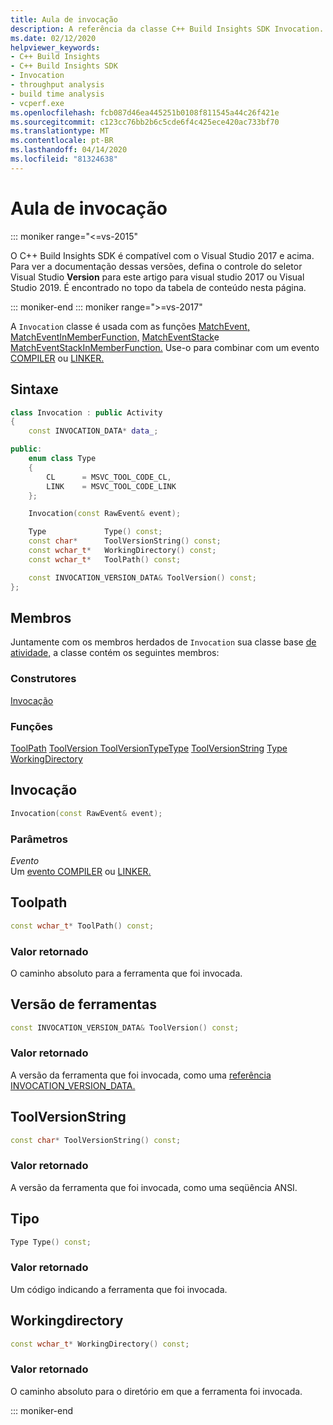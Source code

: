 ```yaml
---
title: Aula de invocação
description: A referência da classe C++ Build Insights SDK Invocation.
ms.date: 02/12/2020
helpviewer_keywords:
- C++ Build Insights
- C++ Build Insights SDK
- Invocation
- throughput analysis
- build time analysis
- vcperf.exe
ms.openlocfilehash: fcb087d46ea445251b0108f811545a44c26f421e
ms.sourcegitcommit: c123cc76bb2b6c5cde6f4c425ece420ac733bf70
ms.translationtype: MT
ms.contentlocale: pt-BR
ms.lasthandoff: 04/14/2020
ms.locfileid: "81324638"
---
```

# <a name="invocation-class"></a>Aula de invocação

::: moniker range="<=vs-2015"

O C++ Build Insights SDK é compatível com o Visual Studio 2017 e acima. Para ver a documentação dessas versões, defina o controle do seletor Visual Studio **Version** para este artigo para visual studio 2017 ou Visual Studio 2019. É encontrado no topo da tabela de conteúdo nesta página.

::: moniker-end
::: moniker range=">=vs-2017"

A `Invocation` classe é usada com as funções [MatchEvent,](../functions/match-event.md) [MatchEventInMemberFunction,](../functions/match-event-in-member-function.md) [MatchEventStack](../functions/match-event-stack.md)e [MatchEventStackInMemberFunction.](../functions/match-event-stack-in-member-function.md) Use-o para combinar com um evento [COMPILER](../event-table.md#compiler) ou [LINKER.](../event-table.md#linker)

## <a name="syntax"></a>Sintaxe

```cpp
class Invocation : public Activity
{
    const INVOCATION_DATA* data_;

public:
    enum class Type
    {
        CL      = MSVC_TOOL_CODE_CL,
        LINK    = MSVC_TOOL_CODE_LINK
    };

    Invocation(const RawEvent& event);

    Type             Type() const;
    const char*      ToolVersionString() const;
    const wchar_t*   WorkingDirectory() const;
    const wchar_t*   ToolPath() const;

    const INVOCATION_VERSION_DATA& ToolVersion() const;
};
```

## <a name="members"></a>Membros

Juntamente com os membros herdados de `Invocation` sua classe base [de atividade,](activity.md) a classe contém os seguintes membros:

### <a name="constructors"></a>Construtores

[Invocação](#invocation)

### <a name="functions"></a>Funções

[ToolPath](#tool-path)
[ToolVersion ToolVersionTypeType](#tool-version)
[ToolVersionString](#tool-version-string)
[Type](#type)
[WorkingDirectory](#working-directory)

## <a name="invocation"></a><a name="invocation"></a>Invocação

```cpp
Invocation(const RawEvent& event);
```

### <a name="parameters"></a>Parâmetros

*Evento*\
Um [evento COMPILER](../event-table.md#compiler) ou [LINKER.](../event-table.md#linker)

## <a name="toolpath"></a><a name="tool-path"></a>Toolpath

```cpp
const wchar_t* ToolPath() const;
```

### <a name="return-value"></a>Valor retornado

O caminho absoluto para a ferramenta que foi invocada.

## <a name="toolversion"></a><a name="tool-version"></a>Versão de ferramentas

```cpp
const INVOCATION_VERSION_DATA& ToolVersion() const;
```

### <a name="return-value"></a>Valor retornado

A versão da ferramenta que foi invocada, como uma [referência INVOCATION_VERSION_DATA.](../c-event-data-types/invocation-version-data-struct.md)

## <a name="toolversionstring"></a><a name="tool-version-string"></a>ToolVersionString

```cpp
const char* ToolVersionString() const;
```

### <a name="return-value"></a>Valor retornado

A versão da ferramenta que foi invocada, como uma seqüência ANSI.

## <a name="type"></a>Tipo <a name="type"></a>

```cpp
Type Type() const;
```

### <a name="return-value"></a>Valor retornado

Um código indicando a ferramenta que foi invocada.

## <a name="workingdirectory"></a><a name="working-directory"></a>Workingdirectory

```cpp
const wchar_t* WorkingDirectory() const;
```

### <a name="return-value"></a>Valor retornado

O caminho absoluto para o diretório em que a ferramenta foi invocada.

::: moniker-end
